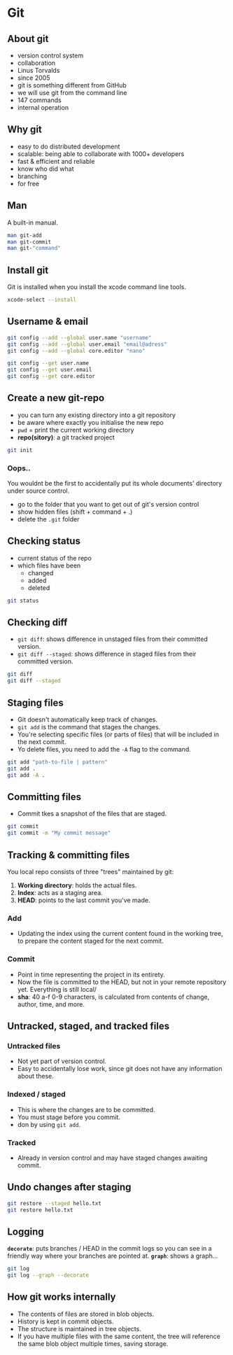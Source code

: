 # Git

## About git

- version control system
- collaboration
- Linus Torvalds
- since 2005
- git is something different from GitHub
- we will use git from the command line
- 147 commands
- internal operation

## Why git

- easy to do distributed development
- scalable: being able to collaborate with 1000+ developers
- fast & efficient and reliable
- know who did what
- branching
- for free

## Man

A built-in manual.

```sh
man git-add
man git-commit
man git-"command"
```

## Install git

Git is installed when you install the xcode command line tools.

```sh
xcode-select --install
```

## Username & email

```sh
git config --add --global user.name "username"
git config --add --global user.email "email@adress"
git config --add --global core.editor "nano"

git config --get user.name
git config --get user.email
git config --get core.editor
```

## Create a new git-repo

- you can turn any existing directory into a git repository
- be aware where exactly you initialise the new repo
- `pwd` = print the current working directory
- **repo(sitory)**: a git tracked project

```sh
git init
```

### Oops..

You wouldnt be the first to accidentally put its whole documents' directory under source control.

- go to the folder that you want to get out of git's version control
- show hidden files (shift + command + .)
- delete the `.git` folder

## Checking status

- current status of the repo
- which files have been
  - changed
  - added
  - deleted

```sh
git status
```

## Checking diff

- `git diff`: shows difference in unstaged files from their committed version.
- `git diff --staged`: shows difference in staged files from their committed version.

```sh
git diff
git diff --staged
```

## Staging files

- Git doesn't automatically keep track of changes.
- `git add` is the command that stages the changes.
- You're selecting specific files (or parts of files) that will be included in the next commit.
- Yo delete files, you need to add the `-A` flag to the command.

```sh
git add "path-to-file | pattern"
git add .
git add -A .
```

## Committing files

- Commit tkes a snapshot of the files that are staged.

```sh
git commit
git commit -m "My commit message"
```

## Tracking & committing files

You local repo consists of three "trees" maintained by git:

1. **Working directory**: holds the actual files.
2. **Index**: acts as a staging area.
3. **HEAD**: points to the last commit you've made.

### Add

- Updating the index using the current content found in the working tree, to prepare the content staged for the next commit.

### Commit

- Point in time representing the project in its entirety.
- Now the file is committed to the HEAD, but not in your remote repository yet. Everything is still local/
- **sha**: 40 a-f 0-9 characters, is calculated from contents of change, author, time, and more.

## Untracked, staged, and tracked files

### Untracked files

- Not yet part of version control.
- Easy to accidentally lose work, since git does not have any information about these.

### Indexed / staged

- This is where the changes are to be committed.
- You must stage before you commit.
- don by using `git add`.

### Tracked

- Already in version control and may have staged changes awaiting commit.

## Undo changes after staging

```sh
git restore --staged hello.txt
git restore hello.txt
```

## Logging

**`decorate`**: puts branches / HEAD in the commit logs so you can see in a friendly way where your branches are pointed at.
**`graph`**: shows a graph...

```sh
git log
git log --graph --decorate
```

## How git works internally

- The contents of files are stored in blob objects.
- History is kept in commit objects.
- The structure is maintained in tree objects.
- If you have multiple files with the same content, the tree will reference the same blob object multiple times, saving storage.